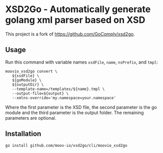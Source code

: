 # XSD2Go - Automatically generate golang xml parser based on XSD
This project is a fork of https://github.com/GoComply/xsd2go.

## Usage
Run this command with variable names `xsdFile`, `name`, `nsPrefix`, and `tmpl`:
```
moovio_xsd2go convert \
   ${xsdFile} \
   ${goModule} \
   ${outputDir} \
   --template-name=/templates/${name}.tmpl \
   --output-file=${output} \
   --xmlns-override='my.namespace=your.namespace'
```
Where the first parameter is the XSD file, the second parameter is the go module and the third parameter is the output folder. The remaining parameters are optional.

## Installation

```
go install github.com/moov-io/xsd2go/cli/moovio_xsd2go
```
